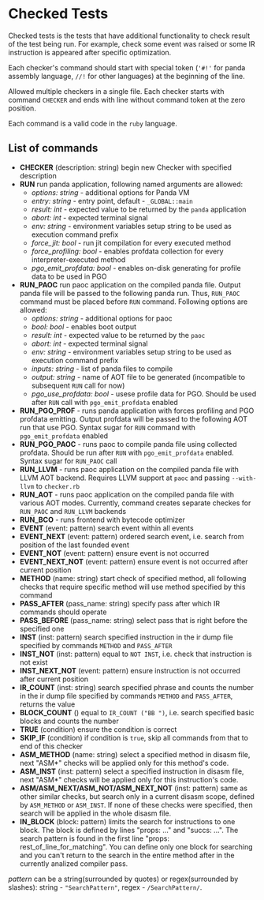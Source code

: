 # Checked Tests

Checked tests is the tests that have additional functionality to check result of the test being run.
For example, check some event was raised or some IR instruction is appeared after specific optimization.

Each checker's command should start with special token (`'#!'` for panda assembly language, `//!` for other languages) at the
beginning of the line.

Allowed multiple checkers in a single file. Each checker starts with command `CHECKER` and ends with line without
command token at the zero position.

Each command is a valid code in the `ruby` language.

## List of commands

* **CHECKER** (description: string) begin new Checker with specified description
* **RUN** run panda application, following named arguments are allowed:
    - *options: string* - additional options for Panda VM
    - *entry: string* - entry point, default - `_GLOBAL::main`
    - *result: int* - expected value to be returned by the `panda` application
    - *abort: int* - expected terminal signal
    - *env: string* - environment variables setup string to be used as execution command prefix
    - *force_jit: bool* - run jit compilation for every executed method
    - *force_profiling: bool* - enables profdata collection for every interpreter-executed method
    - *pgo_emit_profdata: bool* - enables on-disk generating for profile data to be used in PGO
* **RUN_PAOC** run paoc application on the compiled panda file. Output panda file will be passed to the following panda
    run. Thus, `RUN_PAOC` command must be placed before `RUN` command. Following options are allowed:
    - *options: string* - additional options for paoc
    - *bool: bool* - enables boot output
    - *result: int* - expected value to be returned by the `paoc`
    - *abort: int* - expected terminal signal
    - *env: string* - environment variables setup string to be used as execution command prefix
    - *inputs: string* - list of panda files to compile
    - *output: string* - name of AOT file to be generated (incompatible to subsequent `RUN` call for now)
    - *pgo_use_profdata: bool* - usese profile data for PGO. Should be used after `RUN` call with `pgo_emit_profdata` enabled
* **RUN_PGO_PROF** - runs panda application with forces profiling and PGO profdata emitting. Output profdata will be passed to the following AOT run that use PGO. Syntax sugar for `RUN` command with `pgo_emit_profdata` enabled
* **RUN_PGO_PAOC** - runs paoc to compile panda file using collected profdata. Should be run after `RUN` with `pgo_emit_profdata` enabled. Syntax sugar for `RUN_PAOC` call
* **RUN_LLVM** - runs paoc application on the compiled panda file with LLVM AOT backend. Requires LLVM support at `paoc` and passing `--with-llvm` to `checker.rb`
* **RUN_AOT** - runs paoc application on the compiled panda file with various AOT modes. Currently, command creates separate checkes for `RUN_PAOC` and `RUN_LLVM` backends
* **RUN_BCO** - runs frontend with bytecode optimizer
* **EVENT** (event: pattern) search event within all events
* **EVENT_NEXT** (event: pattern) ordered search event, i.e. search from position of the last founded event
* **EVENT_NOT** (event: pattern) ensure event is not occurred
* **EVENT_NEXT_NOT** (event: pattern) ensure event is not occurred after current position
* **METHOD** (name: string) start check of specified method, all following checks that require specific method will use method specified by this command
* **PASS_AFTER** (pass_name: string) specify pass after which IR commands should operate
* **PASS_BEFORE** (pass_name: string) select pass that is right before the specified one
* **INST** (inst: pattern) search specified instruction in the ir dump file specified by commands `METHOD` and `PASS_AFTER`
* **INST_NOT** (inst: pattern) equal to `NOT INST`, i.e. check that instruction is not exist
* **INST_NEXT_NOT** (event: pattern) ensure instruction is not occurred after current position
* **IR_COUNT** (inst: string) search specified phrase and counts the number in the ir dump file specified by commands `METHOD` and `PASS_AFTER`, returns the value
* **BLOCK_COUNT** () equal to `IR_COUNT ("BB ")`, i.e. search specified basic blocks and counts the number
* **TRUE** (condition) ensure the condition is correct
* **SKIP_IF** (condition) if condition is `true`, skip all commands from that to end of this checker
* **ASM_METHOD** (name: string) select a specified method in disasm file, next "ASM*" checks will be applied only for this method's code.
* **ASM_INST** (inst: pattern) select a specified instruction in disasm file, next "ASM*" checks will be applied only for this instruction's code.
* **ASM/ASM_NEXT/ASM_NOT/ASM_NEXT_NOT** (inst: pattern) same as other similar checks, but search only in a current disasm scope, defined by `ASM_METHOD` or `ASM_INST`.
If none of these checks were specified, then search will be applied in the whole disasm file.
* **IN_BLOCK** (block: pattern) limits the search for instructions to one block. The block is defined by lines "props: ..." and "succs: ...". The search pattern is found in the first line "props: rest\_of\_line\_for\_matching". You can define only one block for searching and you can't return to the search in the entire method after in the currently analized compiler pass.

*pattern* can be a string(surrounded by quotes) or regex(surrounded by slashes): string - `"SearchPattern"`, regex - `/SearchPattern/`.
